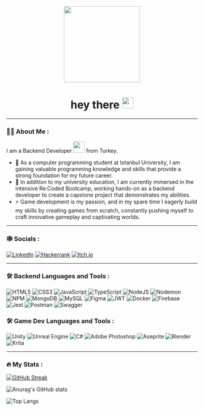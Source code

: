 <div id="header" align="center">
  <img src="https://media.giphy.com/media/v1.Y2lkPTc5MGI3NjExMmVrb210cTI2N2gyNGJvbDV1b2t5c3V2cHBjeHR2eWNlNnRvem1oZiZlcD12MV9pbnRlcm5hbF9naWZfYnlfaWQmY3Q9cw/paTz7UZbPfTZFRYnnB/giphy.gif" width="200"/>
</div>

<div id="visits" align="center">
  <img src="https://komarev.com/ghpvc/?username=cansucreates&style=flat-square&color=blueviolet" alt=""/>
  <h1>
  hey there
  <img src="https://media.giphy.com/media/hvRJCLFzcasrR4ia7z/giphy.gif" width="30px" />
</h1>
</div>

---

### :woman_technologist: About Me :
I am a Backend Developer <img src="https://media.giphy.com/media/WUlplcMpOCEmTGBtBW/giphy.gif" width="30"> from Turkey.
- :telescope:  As a computer programming student at Istanbul University, I am gaining valuable programming knowledge and skills that provide a strong foundation for my future career.
- :seedling: In addition to my university education, I am currently immersed in the intensive Re:Coded Bootcamp, working hands-on as a backend developer to create a capstone project that demonstrates my abilities.
- :zap: Game development is my passion, and in my spare time I eagerly build my skills by creating games from scratch, constantly pushing myself to craft innovative gameplay and captivating worlds. 

---
### 🕸️ Socials :

[![LinkedIn](https://img.shields.io/badge/linkedin-%230077B5.svg?style=for-the-badge&logo=linkedin&logoColor=white)](https://www.linkedin.com/in/cansu-aysagdic)
[![Hackerrank](https://img.shields.io/badge/-Hackerrank-2EC866?style=for-the-badge&logo=HackerRank&logoColor=white)](https://www.hackerrank.com/cansu_aysagdic)
[![Itch.io](https://img.shields.io/badge/Itch-%23FF0B34.svg?style=for-the-badge&logo=Itch.io&logoColor=white)](https://cansucreates.itch.io)


---

### :hammer_and_wrench: Backend Languages and Tools :
<div>
  
  ![HTML5](https://img.shields.io/badge/html5-%23E34F26.svg?style=for-the-badge&logo=html5&logoColor=white)
  ![CSS3](https://img.shields.io/badge/css3-%231572B6.svg?style=for-the-badge&logo=css3&logoColor=white)
  ![JavaScript](https://img.shields.io/badge/javascript-%23323330.svg?style=for-the-badge&logo=javascript&logoColor=%23F7DF1E)
  ![TypeScript](https://img.shields.io/badge/typescript-%23007ACC.svg?style=for-the-badge&logo=typescript&logoColor=white)
  ![NodeJS](https://img.shields.io/badge/node.js-6DA55F?style=for-the-badge&logo=node.js&logoColor=white)
  ![Nodemon](https://img.shields.io/badge/NODEMON-%23323330.svg?style=for-the-badge&logo=nodemon&logoColor=%BBDEAD)
  ![NPM](https://img.shields.io/badge/NPM-%23CB3837.svg?style=for-the-badge&logo=npm&logoColor=white)
  ![MongoDB](https://img.shields.io/badge/MongoDB-%234ea94b.svg?style=for-the-badge&logo=mongodb&logoColor=white)
  ![MySQL](https://img.shields.io/badge/mysql-%2300f.svg?style=for-the-badge&logo=mysql&logoColor=white)
  ![Figma](https://img.shields.io/badge/figma-%23F24E1E.svg?style=for-the-badge&logo=figma&logoColor=white)
  ![JWT](https://img.shields.io/badge/JWT-black?style=for-the-badge&logo=JSON%20web%20tokens)
  ![Docker](https://img.shields.io/badge/docker-%230db7ed.svg?style=for-the-badge&logo=docker&logoColor=white)
  ![Firebase](https://img.shields.io/badge/firebase-%23039BE5.svg?style=for-the-badge&logo=firebase)
  ![Jest](https://img.shields.io/badge/-jest-%23C21325?style=for-the-badge&logo=jest&logoColor=white)
  ![Postman](https://img.shields.io/badge/Postman-FF6C37?style=for-the-badge&logo=postman&logoColor=white)
  ![Swagger](https://img.shields.io/badge/-Swagger-%23Clojure?style=for-the-badge&logo=swagger&logoColor=white)
</div>


  
### :hammer_and_wrench: Game Dev Languages and Tools :
<div>

  ![Unity](https://img.shields.io/badge/unity-%23000000.svg?style=for-the-badge&logo=unity&logoColor=white)
  ![Unreal Engine](https://img.shields.io/badge/unrealengine-%23313131.svg?style=for-the-badge&logo=unrealengine&logoColor=white)
  ![C#](https://img.shields.io/badge/c%23-%23239120.svg?style=for-the-badge&logo=c-sharp&logoColor=white)
  ![Adobe Photoshop](https://img.shields.io/badge/adobe%20photoshop-%2331A8FF.svg?style=for-the-badge&logo=adobe%20photoshop&logoColor=white)
  ![Aseprite](https://img.shields.io/badge/Aseprite-FFFFFF?style=for-the-badge&logo=Aseprite&logoColor=#7D929E)
  ![Blender](https://img.shields.io/badge/blender-%23F5792A.svg?style=for-the-badge&logo=blender&logoColor=white)
  ![Krita](https://img.shields.io/badge/Krita-203759?style=for-the-badge&logo=krita&logoColor=EEF37B)
</div>

---

### :fire: My Stats :

[![GitHub Streak](https://streak-stats.demolab.com?user=cansucreates&theme=synthwave&card_width=600)](https://git.io/streak-stats)

![Anurag's GitHub stats](https://github-readme-stats-sigma-five.vercel.app/api?username=cansucreates&show_icons=true&theme=synthwave)

![Top Langs](https://github-readme-stats-sigma-five.vercel.app/api/top-langs/?username=cansucreates&layout=compact&theme=synthwave)


